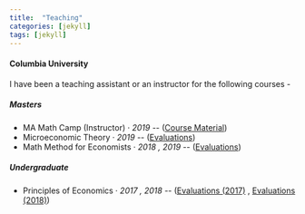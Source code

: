 ```yaml
---
title:  "Teaching"
categories: [jekyll]
tags: [jekyll]
---
```

<h4 id="columbia-university"><strong>Columbia University</strong></h4>
<p>I have been a teaching assistant or an instructor for the following courses -
<!---
<br />(<a href="" target="_blank">Course evaluations</a>)</p>
-->
<h5 id="masters"><strong>Masters</strong></h5>
<ul>
 <li> MA Math Camp (Instructor)  &middot; <em>2019</em> -- (<a href="https://github.com/vinayakiyer/Columbia-MA-Math-Camp-2019" target="_blank">Course Material</a>) </li>
  <li>Microeconomic Theory &middot; <em>2019</em> -- (<a href="{{ site.baseurl }}/files/micro2019spring.pdf" target="_blank">Evaluations</a>)</li>
  <li>Math Method for Economists &middot;  <em>2018 , 2019</em> -- (<a href="{{ site.baseurl }}/files/math2018fall-merged.pdf" target="_blank">Evaluations</a>)</li>
</ul>

<h5 id="undergrad"><strong>Undergraduate</strong></h5>
<ul>
  <li>Principles of Economics  &middot; <em>2017 , 2018</em> -- (<a href="{{ site.baseurl }}/files/principles2017.pdf" target="_blank">Evaluations (2017)</a> , <a href="{{ site.baseurl }}/files/principles2018.pdf" target="_blank">Evaluations (2018)</a>)</li>
</ul>
